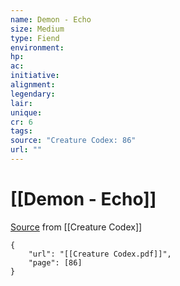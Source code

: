 ```yaml
---
name: Demon - Echo
size: Medium
type: Fiend
environment: 
hp: 
ac: 
initiative: 
alignment: 
legendary: 
lair: 
unique: 
cr: 6
tags: 
source: "Creature Codex: 86"
url: ""
---
```

# [[Demon - Echo]]

[Source](zotero://open-pdf/library/items/NTNKJRHG?page=86) from [[Creature Codex]]

```pdf
{
	"url": "[[Creature Codex.pdf]]",
	"page": [86]
}
```

